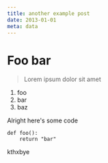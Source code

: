 ```yaml
---
title: another example post
date: 2013-01-01
meta: data
---
```


# Foo bar

> Lorem ipsum dolor sit amet

1. foo
1. bar
1. baz

Alright here's some code

	def foo():
		return "bar"

kthxbye
